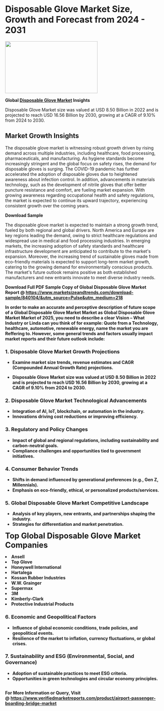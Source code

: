 <H1>Disposable Glove Market Size, Growth and Forecast from 2024 - 2031</H1><img class="aligncenter size-medium wp-image-584254" src="https://thirdeyenews.in/wp-content/uploads/2024/09/Global-Market-Research-300x168.jpeg" alt="" width="300" height="168" /><p><strong>Global&nbsp;<a href="https://www.marketsizeandtrends.com/download-sample/840104/&amp;utm_source=Pulse&amp;utm_medium=218">Disposable Glove Market</a> Insights</strong></p><p>Disposable Glove Market size was valued at USD 8.50 Billion in 2022 and is projected to reach USD 16.56 Billion by 2030, growing at a CAGR of 9.10% from 2024 to 2030.</p><p><h2>Market Growth Insights</h2> <p>The disposable glove market is witnessing robust growth driven by rising demand across multiple industries, including healthcare, food processing, pharmaceuticals, and manufacturing. As hygiene standards become increasingly stringent and the global focus on safety rises, the demand for disposable gloves is surging. The COVID-19 pandemic has further accelerated the adoption of disposable gloves due to heightened awareness about infection control. In addition, advancements in materials technology, such as the development of nitrile gloves that offer better puncture resistance and comfort, are fueling market expansion. With growing awareness regarding occupational health and safety regulations, the market is expected to continue its upward trajectory, experiencing consistent growth over the coming years.</p> <p><strong>Download Sample</strong></p> <p>The disposable glove market is expected to maintain a strong growth trend, fueled by both regional and global drivers. North America and Europe are key regions leading the demand, owing to strict healthcare regulations and widespread use in medical and food processing industries. In emerging markets, the increasing adoption of safety standards and healthcare infrastructure development are anticipated to contribute to the market's expansion. Moreover, the increasing trend of sustainable gloves made from eco-friendly materials is expected to support long-term market growth, catering to the growing demand for environmentally conscious products. The market's future outlook remains positive as both established manufacturers and new entrants innovate to meet diverse industry needs.</p> <p><strong></p><p><span class=""><strong>Download Full PDF Sample Copy of Global Disposable Glove Market Report</strong> @ <a href="https://www.marketsizeandtrends.com/download-sample/840104/&amp;utm_source=Pulse&amp;utm_medium=218" target="_blank">https://www.marketsizeandtrends.com/download-sample/840104/&amp;utm_source=Pulse&amp;utm_medium=218</a></span></p><p>In order to make an accurate and perceptive description of future scope of a Global&nbsp;Disposable Glove Market Market as Global&nbsp;Disposable Glove Market Market of 2025, you need to describe a clear Vision &ndash; What Industry or Linda can you think of for example: Quote from a Technology, healthcare, automotive, renewable energy, name the market you are Reffering to. However, some general trends and factors usually impact market reports and their future outlook include:</p><h3>1.&nbsp;<strong>Disposable Glove Market Growth Projections</strong></h3><ul><li>Examine market size trends, revenue estimates and CAGR (Compounded Annual Growth Rate) projections.</li><li><p>Disposable Glove Market size was valued at USD 8.50 Billion in 2022 and is projected to reach USD 16.56 Billion by 2030, growing at a CAGR of 9.10% from 2024 to 2030.</p></li></ul><h3>2.&nbsp;<strong>Disposable Glove Market Technological Advancements</strong></h3><ul><li>Integration of AI, IoT, blockchain, or automation in the industry.</li><li>Innovations driving cost reductions or improving efficiency.</li></ul><h3>3.&nbsp;<strong>Regulatory and Policy Changes</strong></h3><ul><li>Impact of global and regional regulations, including sustainability and carbon-neutral goals.</li><li>Compliance challenges and opportunities tied to government initiatives.</li></ul><h3>4.&nbsp;<strong>Consumer Behavior Trends</strong></h3><ul><li>Shifts in demand influenced by generational preferences (e.g., Gen Z, Millennials).</li><li>Emphasis on eco-friendly, ethical, or personalized products/services.</li></ul><h3>5.&nbsp;<strong>Global Disposable Glove Market Competitive Landscape</strong></h3><ul><li>Analysis of key players, new entrants, and partnerships shaping the industry.</li><li>Strategies for differentiation and market penetration.</li></ul><p data-pm-slice="1 1 []"><span style="color: inherit; font-family: inherit; font-size: 25px;">Top Global Disposable Glove Market Companies</span></p><div class="" data-test-id=""><p><li>Ansell</li><li> Top Glove</li><li> Honeywell International</li><li> Hartalega</li><li> Kossan Rubber Industries</li><li> W.W. Grainger</li><li> Supermax</li><li> 3M</li><li> Kimberly-Clark</li><li> Protective Industrial Products</li></p></div><h3>6.&nbsp;<strong>Economic and Geopolitical Factors</strong></h3><ul><li>Influence of global economic conditions, trade policies, and geopolitical events.</li><li>Resilience of the market to inflation, currency fluctuations, or global crises.</li></ul><h3>7.&nbsp;<strong>Sustainability and ESG (Environmental, Social, and Governance)</strong></h3><ul><li>Adoption of sustainable practices to meet ESG criteria.</li><li>Opportunities in green technologies and circular economy principles.</li></ul><h2><strong style="font-size: 14px;">For More Information or Query, Visit @&nbsp;</strong><a style="background-color: #ffffff; font-size: 14px;" href="https://www.marketsizeandtrends.com/report/disposable-glove-market/" target="_blank">https://www.verifiedmarketreports.com/product/airport-passenger-boarding-bridge-market</a></h2>
